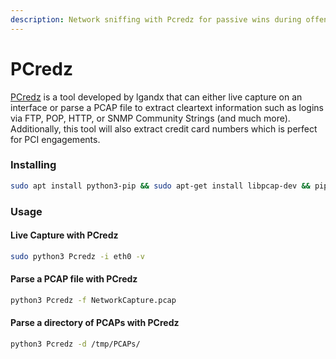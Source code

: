 ```yaml
---
description: Network sniffing with Pcredz for passive wins during offensive engagements.
---
```


# PCredz

[PCredz](https://github.com/lgandx/PCredz) is a tool developed by lgandx that can either live capture on an interface or parse a PCAP file to extract cleartext information such as logins via FTP, POP, HTTP, or SNMP Community Strings (and much more). Additionally, this tool will also extract credit card numbers which is perfect for PCI engagements.

### Installing

```bash
sudo apt install python3-pip && sudo apt-get install libpcap-dev && pip3 install Cython && pip3 install python-libpcap && git clone https://github.com/lgandx/PCredz
```

### Usage

#### Live Capture with PCredz

```bash
sudo python3 Pcredz -i eth0 -v
```

#### Parse a PCAP file with PCredz

```bash
python3 Pcredz -f NetworkCapture.pcap
```

#### Parse a directory of PCAPs with PCredz

```bash
python3 Pcredz -d /tmp/PCAPs/
```
